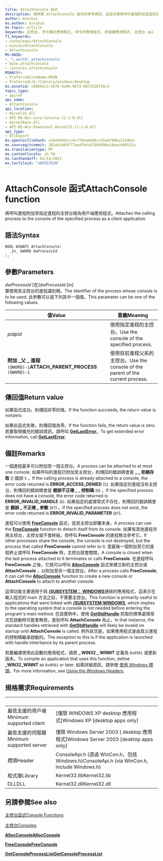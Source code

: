 ```yaml
---
title: AttachConsole 函式
description: 請參閱 AttachConsole 函式的參考資訊，此函式會將呼叫進程附加至指定進程的主控台。
author: miniksa
ms.author: miniksa
ms.topic: article
keywords: 主控台, 字元模式應用程式, 命令列應用程式, 終端機應用程式, 主控台 api
f1_keywords:
- consoleapi/AttachConsole
- wincon/AttachConsole
- AttachConsole
MS-HAID:
- '\_win32\_attachconsole'
- base.attachconsole
- consoles.attachconsole
MSHAttr:
- PreferredSiteName:MSDN
- PreferredLib:/library/windows/desktop
ms.assetid: c00691c3-5878-4a06-9bf3-6073326f36c4
topic_type:
- apiref
api_name:
- AttachConsole
api_location:
- Kernel32.dll
- API-MS-Win-Core-Console-l2-1-0.dll
- KernelBase.dll
- API-MS-Win-DownLevel-Kernel32-l1-1-0.dll
api_type:
- DllExport
ms.openlocfilehash: a1be050dccc0c77b6ad448cc45e87906a115d82c
ms.sourcegitcommit: 281eb1469f77ae4fb4c67806898e14eac440522a
ms.translationtype: MT
ms.contentlocale: zh-TW
ms.lasthandoff: 02/14/2021
ms.locfileid: "100357838"
---
```

# <a name="attachconsole-function"></a><span data-ttu-id="c2c1e-104">AttachConsole 函式</span><span class="sxs-lookup"><span data-stu-id="c2c1e-104">AttachConsole function</span></span>

<span data-ttu-id="c2c1e-105">將呼叫進程附加至指定進程的主控台做為用戶端應用程式。</span><span class="sxs-lookup"><span data-stu-id="c2c1e-105">Attaches the calling process to the console of the specified process as a client application.</span></span>

## <a name="syntax"></a><span data-ttu-id="c2c1e-106">語法</span><span class="sxs-lookup"><span data-stu-id="c2c1e-106">Syntax</span></span>

```C
BOOL WINAPI AttachConsole(
  _In_ DWORD dwProcessId
);
```

## <a name="parameters"></a><span data-ttu-id="c2c1e-107">參數</span><span class="sxs-lookup"><span data-stu-id="c2c1e-107">Parameters</span></span>

<span data-ttu-id="c2c1e-108">*dwProcessId* \[在\]</span><span class="sxs-lookup"><span data-stu-id="c2c1e-108">*dwProcessId* \[in\]</span></span>  
<span data-ttu-id="c2c1e-109">要使用其主控台的進程識別碼。</span><span class="sxs-lookup"><span data-stu-id="c2c1e-109">The identifier of the process whose console is to be used.</span></span> <span data-ttu-id="c2c1e-110">此參數可以是下列其中一個值。</span><span class="sxs-lookup"><span data-stu-id="c2c1e-110">This parameter can be one of the following values.</span></span>

| <span data-ttu-id="c2c1e-111">值</span><span class="sxs-lookup"><span data-stu-id="c2c1e-111">Value</span></span> | <span data-ttu-id="c2c1e-112">意義</span><span class="sxs-lookup"><span data-stu-id="c2c1e-112">Meaning</span></span> |
|-|-|
| <span data-ttu-id="c2c1e-113">*pid*</span><span class="sxs-lookup"><span data-stu-id="c2c1e-113">*pid*</span></span> | <span data-ttu-id="c2c1e-114">使用指定進程的主控台。</span><span class="sxs-lookup"><span data-stu-id="c2c1e-114">Use the console of the specified process.</span></span> |
| <span data-ttu-id="c2c1e-115">**附加 \_父 \_ 進程**`(DWORD)-1`</span><span class="sxs-lookup"><span data-stu-id="c2c1e-115">**ATTACH\_PARENT\_PROCESS** `(DWORD)-1`</span></span> | <span data-ttu-id="c2c1e-116">使用目前進程父系的主控台。</span><span class="sxs-lookup"><span data-stu-id="c2c1e-116">Use the console of the parent of the current process.</span></span> |

## <a name="return-value"></a><span data-ttu-id="c2c1e-117">傳回值</span><span class="sxs-lookup"><span data-stu-id="c2c1e-117">Return value</span></span>

<span data-ttu-id="c2c1e-118">如果函式成功，則傳回非零的值。</span><span class="sxs-lookup"><span data-stu-id="c2c1e-118">If the function succeeds, the return value is nonzero.</span></span>

<span data-ttu-id="c2c1e-119">如果此函式失敗，則傳回值為零。</span><span class="sxs-lookup"><span data-stu-id="c2c1e-119">If the function fails, the return value is zero.</span></span> <span data-ttu-id="c2c1e-120">若要取得擴充的錯誤資訊，請呼叫 [**GetLastError**](/windows/win32/api/errhandlingapi/nf-errhandlingapi-getlasterror)。</span><span class="sxs-lookup"><span data-stu-id="c2c1e-120">To get extended error information, call [**GetLastError**](/windows/win32/api/errhandlingapi/nf-errhandlingapi-getlasterror).</span></span>

## <a name="remarks"></a><span data-ttu-id="c2c1e-121">備註</span><span class="sxs-lookup"><span data-stu-id="c2c1e-121">Remarks</span></span>

<span data-ttu-id="c2c1e-122">一個進程最多可以附加至一個主控台。</span><span class="sxs-lookup"><span data-stu-id="c2c1e-122">A process can be attached to at most one console.</span></span> <span data-ttu-id="c2c1e-123">如果呼叫的進程已附加至主控台，則傳回的錯誤碼會是 **\_ \_ 拒絕存取** () 錯誤 `5` 。</span><span class="sxs-lookup"><span data-stu-id="c2c1e-123">If the calling process is already attached to a console, the error code returned is **ERROR\_ACCESS\_DENIED** (`5`).</span></span> <span data-ttu-id="c2c1e-124">如果指定的進程沒有主控台，則傳回的錯誤碼會是 **錯誤不正確 \_ \_ 控制碼** (`6`) 。</span><span class="sxs-lookup"><span data-stu-id="c2c1e-124">If the specified process does not have a console, the error code returned is **ERROR\_INVALID\_HANDLE** (`6`).</span></span> <span data-ttu-id="c2c1e-125">如果指定的處理常式不存在，則傳回的錯誤碼會是 **錯誤 \_ 不正確 \_ 參數** (`87`) 。</span><span class="sxs-lookup"><span data-stu-id="c2c1e-125">If the specified process does not exist, the error code returned is **ERROR\_INVALID\_PARAMETER** (`87`).</span></span>

<span data-ttu-id="c2c1e-126">進程可以使用 [**FreeConsole**](freeconsole.md) 函式，從其主控台卸離本身。</span><span class="sxs-lookup"><span data-stu-id="c2c1e-126">A process can use the [**FreeConsole**](freeconsole.md) function to detach itself from its console.</span></span> <span data-ttu-id="c2c1e-127">如果有其他進程共用主控台，主控台就不會終結，但呼叫 **FreeConsole** 的進程無法參考它。</span><span class="sxs-lookup"><span data-stu-id="c2c1e-127">If other processes share the console, the console is not destroyed, but the process that called **FreeConsole** cannot refer to it.</span></span> <span data-ttu-id="c2c1e-128">當最後一個附加至它的進程終止或呼叫 **FreeConsole** 時，主控台就會關閉。</span><span class="sxs-lookup"><span data-stu-id="c2c1e-128">A console is closed when the last process attached to it terminates or calls **FreeConsole**.</span></span> <span data-ttu-id="c2c1e-129">在進程呼叫 **FreeConsole** 之後，它就可以呼叫 [**AllocConsole**](allocconsole.md) 函式來建立新的主控台或 **AttachConsole** ，以附加至另一個主控台。</span><span class="sxs-lookup"><span data-stu-id="c2c1e-129">After a process calls **FreeConsole**, it can call the [**AllocConsole**](allocconsole.md) function to create a new console or **AttachConsole** to attach to another console.</span></span>

<span data-ttu-id="c2c1e-130">這項功能主要適用于與 [**/SUBSYSTEM： WINDOWS**](/cpp/build/reference/subsystem-specify-subsystem)連結的應用程式，這表示在輸入程式的 main 方法之前，不需要主控台。</span><span class="sxs-lookup"><span data-stu-id="c2c1e-130">This function is primarily useful to applications that were linked with [**/SUBSYSTEM:WINDOWS**](/cpp/build/reference/subsystem-specify-subsystem), which implies to the operating system that a console is not needed before entering the program's main method.</span></span> <span data-ttu-id="c2c1e-131">在該實例中，使用 [**GetStdHandle**](getstdhandle.md) 抓取的標準處理常式在啟動時可能會無效，直到呼叫 **AttachConsole** 為止。</span><span class="sxs-lookup"><span data-stu-id="c2c1e-131">In that instance, the standard handles retrieved with [**GetStdHandle**](getstdhandle.md) will likely be invalid on startup until **AttachConsole** is called.</span></span> <span data-ttu-id="c2c1e-132">例外狀況是，如果應用程式是由其父進程的控制碼繼承啟動的。</span><span class="sxs-lookup"><span data-stu-id="c2c1e-132">The exception to this is if the application is launched with handle inheritance by its parent process.</span></span>

<span data-ttu-id="c2c1e-133">若要編譯使用此函數的應用程式，請將 **\_ WIN32 \_ WINNT** 定義為 `0x0501` 或更新版本。</span><span class="sxs-lookup"><span data-stu-id="c2c1e-133">To compile an application that uses this function, define **\_WIN32\_WINNT** as `0x0501` or later.</span></span> <span data-ttu-id="c2c1e-134">如需詳細資訊，請參閱 [使用 Windows 標頭](/windows/win32/winprog/using-the-windows-headers)。</span><span class="sxs-lookup"><span data-stu-id="c2c1e-134">For more information, see [Using the Windows Headers](/windows/win32/winprog/using-the-windows-headers).</span></span>

## <a name="requirements"></a><span data-ttu-id="c2c1e-135">規格需求</span><span class="sxs-lookup"><span data-stu-id="c2c1e-135">Requirements</span></span>

| &nbsp; | &nbsp; |
|-|-|
| <span data-ttu-id="c2c1e-136">最低支援的用戶端</span><span class="sxs-lookup"><span data-stu-id="c2c1e-136">Minimum supported client</span></span> | <span data-ttu-id="c2c1e-137">\[僅限 WINDOWS XP desktop 應用程式\]</span><span class="sxs-lookup"><span data-stu-id="c2c1e-137">Windows XP \[desktop apps only\]</span></span> |
| <span data-ttu-id="c2c1e-138">最低支援的伺服器</span><span class="sxs-lookup"><span data-stu-id="c2c1e-138">Minimum supported server</span></span> | <span data-ttu-id="c2c1e-139">僅限 Windows Server 2003 \[ desktop 應用程式\]</span><span class="sxs-lookup"><span data-stu-id="c2c1e-139">Windows Server 2003 \[desktop apps only\]</span></span> |
| <span data-ttu-id="c2c1e-140">標頭</span><span class="sxs-lookup"><span data-stu-id="c2c1e-140">Header</span></span> | <span data-ttu-id="c2c1e-141">ConsoleApi.h (透過 WinCon.h，包括 Windows.h)</span><span class="sxs-lookup"><span data-stu-id="c2c1e-141">ConsoleApi.h (via WinCon.h, include Windows.h)</span></span> |
| <span data-ttu-id="c2c1e-142">程式庫</span><span class="sxs-lookup"><span data-stu-id="c2c1e-142">Library</span></span> | <span data-ttu-id="c2c1e-143">Kernel32.lib</span><span class="sxs-lookup"><span data-stu-id="c2c1e-143">Kernel32.lib</span></span> |
| <span data-ttu-id="c2c1e-144">DLL</span><span class="sxs-lookup"><span data-stu-id="c2c1e-144">DLL</span></span> | <span data-ttu-id="c2c1e-145">Kernel32.dll</span><span class="sxs-lookup"><span data-stu-id="c2c1e-145">Kernel32.dll</span></span> |

## <a name="see-also"></a><span data-ttu-id="c2c1e-146">另請參閱</span><span class="sxs-lookup"><span data-stu-id="c2c1e-146">See also</span></span>

[<span data-ttu-id="c2c1e-147">主控台函式</span><span class="sxs-lookup"><span data-stu-id="c2c1e-147">Console Functions</span></span>](console-functions.md)

[<span data-ttu-id="c2c1e-148">主控台</span><span class="sxs-lookup"><span data-stu-id="c2c1e-148">Consoles</span></span>](consoles.md)

[<span data-ttu-id="c2c1e-149">**AllocConsole**</span><span class="sxs-lookup"><span data-stu-id="c2c1e-149">**AllocConsole**</span></span>](allocconsole.md)

[<span data-ttu-id="c2c1e-150">**FreeConsole**</span><span class="sxs-lookup"><span data-stu-id="c2c1e-150">**FreeConsole**</span></span>](freeconsole.md)

[<span data-ttu-id="c2c1e-151">**GetConsoleProcessList**</span><span class="sxs-lookup"><span data-stu-id="c2c1e-151">**GetConsoleProcessList**</span></span>](getconsoleprocesslist.md)